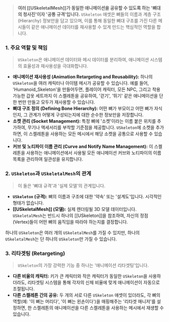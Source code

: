 > **여러 [[USkeletalMesh]]가 동일한 애니메이션을 공유할 수 있도록 하는 '뼈대의 청사진'이자 '공통 규격'입니다.** `USkeleton` 애셋은 뼈들의 이름과 계층 구조(Hierarchy) 정보만을 담고 있으며, 이를 통해 동일한 뼈대 구조를 가진 다른 메시들이 같은 애니메이션 데이터를 재사용할 수 있게 만드는 핵심적인 역할을 합니다.

### **1. 주요 역할 및 책임**
> `USkeleton`은 애니메이션 데이터와 메시 데이터를 분리하여, 애니메이션 시스템의 효율성과 재사용성을 극대화합니다.
* **애니메이션 재사용성 (Animation Retargeting and Reusability):**
    하나의 `USkeleton`을 여러 캐릭터나 아이템 메시가 공유할 수 있습니다. 예를 들어, 'Humanoid_Skeleton'을 만들어두면, 플레이어 캐릭터, 모든 NPC, 그리고 착용 가능한 갑옷 세트까지 이 스켈레톤을 공유하여, '걷기', '뛰기' 같은 애니메이션을 단 한 번만 만들고 모두가 재사용할 수 있습니다.
* **뼈대 구조 정의 (Defining Bone Hierarchy):**
    어떤 뼈가 부모이고 어떤 뼈가 자식인지, 그 관계가 어떻게 구성되는지에 대한 순수한 정보만을 저장합니다.
* **소켓 관리 (Socket Management):**
    특정 뼈에 '소켓'이라는 이름 붙은 위치를 추가하여, 무기나 액세서리를 부착할 기준점을 제공합니다. `USkeleton`에 소켓을 추가하면, 이 스켈레톤을 사용하는 모든 메시에서 해당 소켓을 공통으로 사용할 수 있습니다.
* **커브 및 노티파이 이름 관리 (Curve and Notify Name Management):**
    이 스켈레톤을 사용하는 애니메이션에서 사용될 모든 애니메이션 커브와 노티파이의 이름 목록을 관리하여 일관성을 유지합니다.

### **2. `USkeleton`과 `USkeletalMesh`의 관계**
> 이 둘은 '뼈대 규격'과 '실제 모델'의 관계입니다.
* **`USkeleton` (규격):**
    뼈의 이름과 구조에 대한 '약속' 또는 '설계도'입니다. 시각적인 형태가 없습니다.
* **[[USkeletalMesh]] (모델):**
    실제 렌더링될 3D 모델 데이터입니다. `USkeletalMesh`는 반드시 하나의 [[USkeleton]]을 참조하여, 자신의 정점(Vertex)들이 어떤 뼈의 움직임을 따라야 하는지를 결정합니다.

하나의 `USkeleton`은 여러 개의 `USkeletalMesh`를 가질 수 있지만, 하나의 `USkeletalMesh`는 단 하나의 `USkeleton`만 가질 수 있습니다.

### **3. 리타겟팅 (Retargeting)**
> `USkeleton`의 가장 강력한 기능 중 하나는 '애니메이션 리타겟팅'입니다.
* **다른 비율의 캐릭터:**
    키가 큰 캐릭터와 작은 캐릭터가 동일한 `USkeleton`을 사용하더라도, 리타겟팅 시스템을 통해 각자의 신체 비율에 맞게 애니메이션이 자동으로 조절됩니다.
* **다른 스켈레톤 간의 공유:**
    두 개의 서로 다른 `USkeleton` 애셋이 있더라도, 각 뼈의 역할(예: '이 뼈는 머리다', '이 뼈는 왼손이다')을 매핑해주는 '리타겟 매니저'를 설정하면, 한 스켈레톤의 애니메이션을 다른 스켈레톤을 사용하는 메시에서 재생할 수 있습니다.
